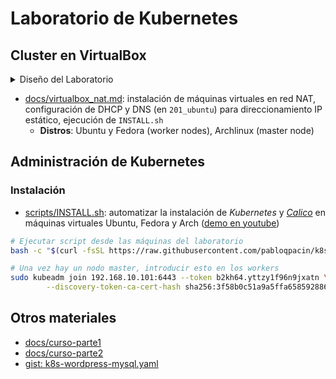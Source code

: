 # Laboratorio de Kubernetes

## Cluster en VirtualBox

<details>
<summary>Diseño del Laboratorio</summary>

```mermaid
    flowchart LR;

subgraph LAN[LAN 192.168.1.0/24]
HOST(HOST Pop!_OS w/ VirtualBox)
end

HOST -..- 201_ubuntu


subgraph NAT[NAT 192.168.10.0/24]
subgraph master[master node]
101_arch
end

master --- workers

subgraph workers[worker nodes]
201_ubuntu[201_ubuntu<br>DHCP/DNS]
202_ubuntu
203_ubuntu
204_fedora
205_fedora
206_arch
end
end
```

</details>

- [docs/virtualbox_nat.md](/docs/virtualbox_nat.md): instalación de máquinas virtuales en red NAT, configuración de DHCP y DNS (en `201_ubuntu`) para direccionamiento IP estático, ejecución de `INSTALL.sh`
  - **Distros**: Ubuntu y Fedora (worker nodes), Archlinux (master node)


## Administración de Kubernetes

### Instalación

- [scripts/INSTALL.sh](/scripts/INSTALL.sh): automatizar la instalación de *Kubernetes* y [*Calico*](https://docs.tigera.io/calico/latest/getting-started/kubernetes/quickstart) en máquinas virtuales Ubuntu, Fedora y Arch ([demo en youtube](https://www.youtube.com/watch?v=G5n0Z-OVup4))

```bash
# Ejecutar script desde las máquinas del laboratorio
bash -c "$(curl -fsSL https://raw.githubusercontent.com/pabloqpacin/k8s-bs/main/scripts/INSTALL.sh)"

# Una vez hay un nodo master, introducir esto en los workers
sudo kubeadm join 192.168.10.101:6443 --token b2kh64.yttzy1f96n9jxatn \
        --discovery-token-ca-cert-hash sha256:3f58b0c51a9a5ffa6585928864be8ebf371a99851b4f67c6c65d48b39b57fa6a

```

<!-- ### Mantenimiento

- [cheatsheets/utils] -->


## Otros materiales

- [docs/curso-parte1](/docs/curso-parte1.md)
- [docs/curso-parte2](/docs/curso-parte2.md)
- [gist: k8s-wordpress-mysql.yaml](https://gist.github.com/pabloqpacin/869a66beca9f3d7b68e28f992f4d55c5)

